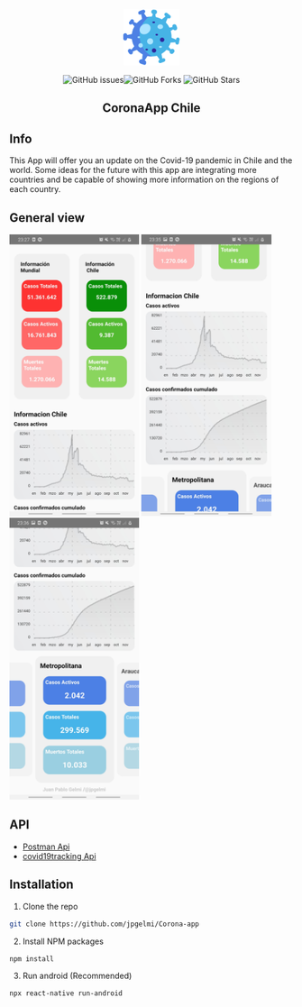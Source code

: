 <p align="center"><img width="100" src="https://github.com/jpgelmi/Corona-app/blob/main/src/assets/coronavirus.png" alt="CoronaApp logo"></p>

<p align="center">
  <img src="https://img.shields.io/github/issues/jpgelmi/Corona-app" alt="
GitHub issues"><img src="https://img.shields.io/github/forks/jpgelmi/Corona-app" alt="GitHub Forks">
  <img src="https://img.shields.io/github/stars/jpgelmi/Corona-app" alt="GitHub Stars">
</p>

<h2 align="center">CoronaApp Chile</h2>

## Info
This App will offer you an update on the Covid-19 pandemic in Chile and the world. Some ideas for the future with this app are integrating more countries and be capable of showing more information on the regions of each country.

## General view
<img src="https://github.com/jpgelmi/Corona-app/blob/main/src/assets/Screenshot_20201110-232753_CoronaApp.jpg" height="500"/> <img src="https://github.com/jpgelmi/Corona-app/blob/main/src/assets/Screenshot_20201110-233557_CoronaApp.jpg" height="500"/> <img src="https://github.com/jpgelmi/Corona-app/blob/main/src/assets/Screenshot_20201110-233605_CoronaApp.jpg" height="500"/>

## API
  * [Postman Api](https://documenter.getpostman.com/view/10808728/SzS8rjbc)
  * [covid19tracking Api](https://covid19tracking.narrativa.com/index_en.html)

## Installation
1. Clone the repo
```sh
git clone https://github.com/jpgelmi/Corona-app
```
2. Install NPM packages
```sh
npm install
```
3. Run android (Recommended)
```sh
npx react-native run-android
```
